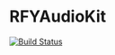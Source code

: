 # RFYAudioKit

[![Build Status](https://travis-ci.org/reactify/RFYAudioKit.svg?branch=master)](https://travis-ci.org/reactify/RFYAudioKit)

